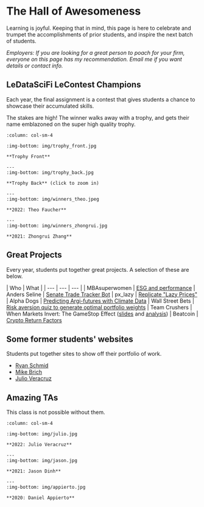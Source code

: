 # The Hall of Awesomeness

Learning is joyful. Keeping that in mind, this page is here to celebrate and trumpet the accomplishments of prior students, and inspire the next batch of students. 

_Employers: If you are looking for a great person to poach for your firm, everyone on this page has my recommendation. Email me if you want details or contact info._

## LeDataSciFi LeContest Champions 

Each year, the final assignment is a contest that gives students a chance to showcase their accumulated skills. 

The stakes are high! The winner walks away with a trophy, and gets their name emblazoned on the super high quality trophy. 

````{panels}
:column: col-sm-4

:img-bottom: img/trophy_front.jpg

**Trophy Front**

---
:img-bottom: img/trophy_back.jpg

**Trophy Back** (click to zoom in)

---
:img-bottom: img/winners_theo.jpeg

**2022: Theo Faucher**

---
:img-bottom: img/winners_zhongrui.jpg

**2021: Zhongrui Zhang**

````


## Great Projects 

Every year, students put together great projects. A selection of these are below. 

| Who | What | 
| --- | --- | --- | 
| MBAsuperwomen | [ESG and performance](https://faz320.github.io/MBAsuperwomen/)
| Anders Seline | [Senate Trade Tracker Bot](https://github.com/anderseline/SenateTrades)
| px_lazy | [Replicate "Lazy Prices"](https://jdean53.github.io/px_lazy/)
| Alpha Dogs | [Predicting Argi-futures with Climate Data](https://lukecost.github.io/CommodityReturns/)
| Wall Street Bets | [Risk aversion quiz to generate optimal portfolio weights]( https://frozen-everglades-44211.herokuapp.com/)
| Team Crushers | When Markets Invert: The GameStop Effect ([slides](https://docs.google.com/presentation/d/1PihMWaOZC5BLNMb_AU8sfd4SMgkh0lLBAzDJGKckWyE/edit#slide=id.gd9ba07311f_1_6) and [analysis](https://github.com/LeDataSciFi/some_previous_projects/tree/main/team_crushers_2021))
| Beatcoin | [Crypto Return Factors](https://github.com/LeDataSciFi/some_previous_projects/tree/main/beatcoin_2021)

## Some former students' websites

Students put together sites to show off their portfolio of work. 

- [Ryan Schmid](https://ryanwschmid.com/)
- [Mike Brich](https://mikebrich.github.io/) 
- [Julio Veracruz](https://julioveracruz.github.io/)

## Amazing TAs

This class is not possible without them. 

````{panels} 
:column: col-sm-4

:img-bottom: img/julio.jpg

**2022: Julio Veracruz**

---
:img-bottom: img/jason.jpg

**2021: Jason Dinh**

---
:img-bottom: img/appierto.jpg

**2020: Daniel Appierto**

````